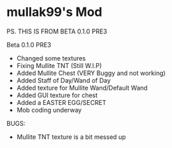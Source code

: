 mullak99's Mod
============

PS. THIS IS FROM BETA 0.1.0 PRE3


Beta 0.1.0 PRE3

- Changed some textures
- Fixing Mullite TNT (Still W.I.P)
- Added Mullite Chest (VERY Buggy and not working)
- Added Staff of Day/Wand of Day
- Added texture for Mullite Wand/Default Wand
- Added GUI texture for chest
- Added a EASTER EGG/SECRET
- Mob coding underway

BUGS:
- Mullite TNT texture is a bit messed up
